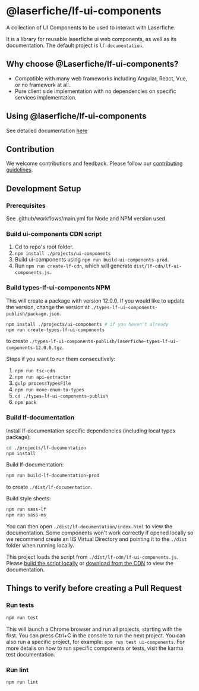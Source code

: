 # @laserfiche/lf-ui-components

A collection of UI Components to be used to interact with Laserfiche.

It is a library for reusable laserfiche ui web components, as well as its documentation.
The default project is `lf-documentation`.

## Why choose @Laserfiche/lf-ui-components?

- Compatible with many web frameworks including Angular, React, Vue, or no framework at all.
- Pure client side implementation with no dependencies on specific services implementation.

## Using @laserfiche/lf-ui-components

See detailed documentation [here](https://unpkg.com/@laserfiche/lf-ui-components@12.0/cdn/index.html#/getting-started)

## Contribution

We welcome contributions and feedback. Please follow our [contributing guidelines](https://github.com/Laserfiche/lf-ui-components/blob/12.x/CONTRIBUTING.md).

## Development Setup

### Prerequisites

See .github/workflows/main.yml for Node and NPM version used.

### Build ui-components CDN script

1. Cd to repo's root folder.
1. `npm install ./projects/ui-components`
1. Build ui-components using `npm run build-ui-components-prod`.
1. Run `npm run create-lf-cdn`, which will generate `dist/lf-cdn/lf-ui-components.js`.

### Build types-lf-ui-components NPM

This will create a package with version 12.0.0. If you would like to update the version, change the version at `./types-lf-ui-components-publish/package.json`.

```sh
npm install ./projects/ui-components # if you haven't already
npm run create-types-lf-ui-components
```

to create `./types-lf-ui-components-publish/laserfiche-types-lf-ui-components-12.0.0.tgz`.

Steps if you want to run them consecutively:

1. `npm run tsc-cdn`
1. `npm run api-extractor`
1. `gulp processTypesFile`
1. `npm run move-enum-to-types`
1. `cd ./types-lf-ui-components-publish`
1. `npm pack`

### Build lf-documentation

Install lf-documentation specific dependencies (including local types package):

```sh
cd ./projects/lf-documentation
npm install
```

Build lf-documentation:

```sh
npm run build-lf-documentation-prod
```

to create `./dist/lf-documentation`.

Build style sheets:

```sh
npm run sass-lf
npm run sass-ms
```

You can then open `./dist/lf-documentation/index.html` to view the documentation. Some components won't work correctly if opened locally so we recommend create an IIS Virtual Directory and pointing it to the `./dist` folder when running locally.

This project loads the script from `./dist/lf-cdn/lf-ui-components.js`. Please [build the script locally](#CDN) or [download from the CDN](https://unpkg.com/@laserfiche/lf-ui-components@12/cdn/lf-ui-components.js) to view the documentation.

## Things to verify before creating a Pull Request

### Run tests

```sh
npm run test
```

This will launch a Chrome browser and run all projects, starting with the first. You can press Ctrl+C in the console to run the next project.
You can also run a specific project, for example: `npm run test ui-components`.
For more details on how to run specific components or tests, visit the karma test documentation.

### Run lint

```sh
npm run lint
```
